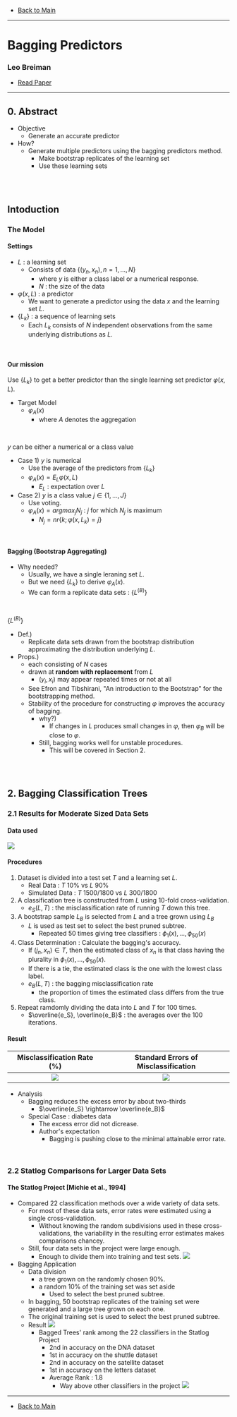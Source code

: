 * [Back to Main](../../README.md)
---

# Bagging Predictors
### Leo Breiman
* [Read Paper](../paper_pdfs/231015%20bagging_predictors.pdf)

---
## 0. Abstract
* Objective
  * Generate an accurate predictor
* How?
  * Generate multiple predictors using the bagging predictors method.
    * Make bootstrap replicates of the learning set
    * Use these learning sets

<br><br>

## Intoduction
### The Model
#### Settings
* $L$ : a learning set
  * Consists of data $\lbrace (y_n,x_n), n=1,\dots , N\rbrace$
    * where $y$ is either a class label or a numerical response.
    * $N$ : the size of the data
* $\varphi (x, L)$ : a predictor
  * We want to generate a predictor using the data $x$ and the learning set $L$.
* $\lbrace L_k \rbrace$ : a sequence of learning sets
  * Each $L_k$ consists of $N$ independent observations from the same underlying distributions as $L$.

<br>

#### Our mission
Use $\lbrace L_k \rbrace$ to get a better predictor than the single learning set predictor $\varphi (x, L)$.
* Target Model
  * $\varphi_A(x)$
    * where $A$ denotes the aggregation

<br>

$y$ can be either a numerical or a class value
* Case 1) $y$ is numerical
  * Use the average of the predictors from $\lbrace L_k \rbrace$ 
  * $\varphi_A(x) = E_L{\varphi (x,L)}$
    * $E_L$ : expectation over $L$
* Case 2) $y$ is a class value $j \in \lbrace 1, \dots , J \rbrace$
  * Use voting.
  * $\varphi_A(x) = argmax_jN_j$ : $j$ for which $N_j$ is maximum
    * $N_j = nr \lbrace k; \varphi (x, L_k)=j \rbrace$

<br>

#### Bagging (**B**ootstrap **Agg**regat**ing**)
* Why needed?
  * Usually, we have a single leraning set $L$.   
  * But we need $\lbrace L_k \rbrace$ to derive $\varphi_A(x)$.
  * We can form a replicate data sets : $\lbrace L^{(B)} \rbrace$

<br>

$\lbrace L^{(B)} \rbrace$
* Def.)
  * Replicate data sets drawn from the bootstrap distribution approximating the distribution underlying $L$.
* Props.)
  * each consisting of $N$ cases
  * drawn at **random with replacement** from $L$
    * $(y_i, x_i)$ may appear repeated times or not at all
  * See Efron and Tibshirani, "An introduction to the Bootstrap" for the bootstrapping method. 
  * Stability of the procedure for constructing $\varphi$ improves the accuracy of bagging.
    * why?)
      * If changes in $L$ produces small changes in $\varphi$, then $\varphi_B$ will be close to $\varphi$.
    * Still, bagging works well for unstable procedures.
      * This will be covered in Section 2.


<br><br>

## 2. Bagging Classification Trees
### 2.1 Results for Moderate Sized Data Sets
#### Data used   
![](images/020101.png)

#### Procedures
  1. Dataset is divided into a test set $T$ and a learning set $L$.
     * Real Data : $T$ 10% vs $L$ 90%
     * Simulated Data : $T$ 1500/1800 vs $L$ 300/1800
  2. A classification tree is constructed from $L$ using 10-fold cross-validation.
     * $e_S(L, T)$ : the misclassification rate of running $T$ down this tree.
  3. A bootstrap sample $L_B$ is selected from $L$ and a tree grown using $L_B$
     * $L$ is used as test set to select the best pruned subtree.
       * Repeated 50 times giving tree classifiers : $\phi_1(x), \dots , \phi_{50}(x)$
  4. Class Determination : Calculate the bagging's accuracy.
     * If $(j_n, x_n) \in T$, then the estimated class of $x_n$ is that class having the plurality in $\phi_1(x), \dots , \phi_{50}(x)$.
     * If there is a tie, the estimated class is the one with the lowest class label.
     * $e_B(L, T)$ : the bagging misclassification rate
       * the proportion of times the estimated class differs from the true class.
  5. Repeat ramdomly dividing the data into $L$ and $T$ for 100 times.
     * $\overline{e_S}, \overline{e_B}$ : the averages over the 100 iterations.

#### Result
|Misclassification Rate (%)|Standard Errors of Misclassification|
|:-:|:-:|
|![](images/020102.png)|![](images/020103.png)|
* Analysis
  * Bagging reduces the excess error by about two-thirds
    * $\overline{e_S} \rightarrow \overline{e_B}$
  * Special Case : diabetes data
    * The excess error did not dicrease.
    * Author's expectation
      * Bagging is pushing close to the minimal attainable error rate. 

<br>

### 2.2 Statlog Comparisons for Larger Data Sets
#### The Statlog Project [Michie et al., 1994] 
* Compared 22 classification methods over a wide variety of data sets. 
  * For most of these data sets, error rates were estimated using a single cross-validation. 
    * Without knowing the random subdivisions used in these cross-validations, the variability in the resulting error estimates makes comparisons chancey.
  * Still, four data sets in the project were large enough.
    * Enough to divide them into training and test sets.
    ![](images/020201.png)
* Bagging Application
  * Data division
    * a tree grown on the randomly chosen 90%. 
    * a random 10% of the training set was set aside 
      * Used to select the best pruned subtree. 
  * In bagging, 50 bootstrap replicates of the training set were generated and a large tree grown on each one. 
  * The original training set is used to select the best pruned subtree. 
  * Result
    ![](images/020202.png)
    * Bagged Trees' rank among the 22 classifiers in the Statlog Project
      * 2nd in accuracy on the DNA dataset
      * 1st in accuracy on the shuttle dataset
      * 2nd in accuracy on the satellite dataset
      * 1st in accuracy on the letters dataset
      * Average Rank : 1.8
        * Way above other classifiers in the project
          ![](images/020203.png)
---

* [Back to Main](../../README.md)